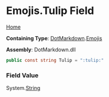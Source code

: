 # Emojis\.Tulip Field

[Home](../../../README.md)

**Containing Type**: [DotMarkdown](../../README.md)\.[Emojis](../README.md)

**Assembly**: DotMarkdown\.dll

```csharp
public const string Tulip = ":tulip:"
```

### Field Value

System\.[String](https://docs.microsoft.com/en-us/dotnet/api/system.string)